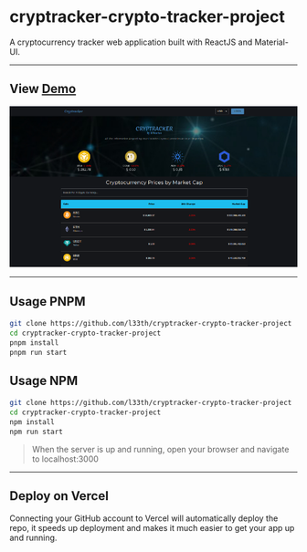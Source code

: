 # cryptracker-crypto-tracker-project

A cryptocurrency tracker web application built with ReactJS and Material-UI.

---

<h2>View <a href="https://leeth-cryptracker.netlify.app/" target="_blank">Demo</a></h2>

<img src="./src/img/cryptracker.png"/>

---

## Usage PNPM

```bash
git clone https://github.com/l33th/cryptracker-crypto-tracker-project
cd cryptracker-crypto-tracker-project
pnpm install
pnpm run start
```

## Usage NPM

```bash
git clone https://github.com/l33th/cryptracker-crypto-tracker-project
cd cryptracker-crypto-tracker-project
npm install
npm run start
```

> When the server is up and running, open your browser and navigate to localhost:3000

---

## Deploy on Vercel

Connecting your GitHub account to Vercel will automatically deploy the repo,
it speeds up deployment and makes it much easier to get your app up and running.
